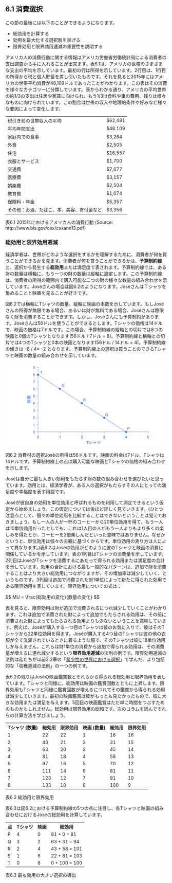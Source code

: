 ## 6.1 消費選択

この節の最後には以下のことができるようになります。

* 総効用を計算する
* 効用を最大化する選択肢を挙げる
* 限界効用と限界効用逓減の重要性を説明する

アメリカ人の消費行動に関する情報はアメリカ労働省労働統計局による消費者の支出調査から手に入れることが出来ます。表6.1は、アメリカの世帯のさまざまな支出の平均を示しています。最初の行は所得を示しています。2行目は、1行目の所得から税と個人貯蓄を差し引いたものです。それを見ると2015年にはアメリカの世帯平均消費が48,109ドルであったことがわかります。この表はその消費を様々なカテゴリーに分類しています。表からわかる通り、アメリカの平均世帯の約1/3の支出は住居や家賃に向けられ、もう1/3は食料や車の費用、残りは様々なものに向けられています。この割合は世帯の収入や地理的条件や好みなど様々な要因によって変化します。

<table>
  <tr>
    <td>税引き前の世帯収入の平均</th>
    <td>$62,481</th>
  </tr>
  <tr>
    <td>平均年間支出</td>
    <td>$48.109</td>
  </tr>
  <tr>
    <td>家庭内での食事</td>
    <td>$3,264</td>
  </tr>
  <tr>
    <td>外食</td>
    <td>$2,505</td>
  </tr>
  <tr>
    <td>住宅</td>
    <td>$16,557</td>
  </tr>
  <tr>
    <td>衣服とサービス</td>
    <td>$1,700</td>
  </tr>
  <tr>
    <td>交通費</td>
    <td>$7,677</td>
  </tr>
  <tr>
    <td>医療費</td>
    <td>$3,157</td>
  </tr>
  <tr>
    <td>娯楽費</td>
    <td>$2,504</td>
  </tr>
  <tr>
    <td>教育費</td>
    <td>$1,074</td>
  </tr>
  <tr>
    <td>保険料・年金</td>
    <td>$5,357</td>
  </tr>
  <tr>
    <td>その他：お酒、たばこ、本、美容、寄付金など</td>
    <td>$3,356</td>
  </tr>
</table>
<div class="table_text">
  <p>
    <span class="table_title">表6.1 2015年におけるアメリカ人の消費行動 (Source: http://www.bls.gov/cex/csxann13.pdf)</span>
  </p>
</div>

### 総効用と限界効用逓減
経済学者は、世帯がどのような選択をするかを理解するために、消費者が何を買うことができるかを見ます。消費者が何を買うことができるかは、**予算制約線**と、選択から発生する**総効用**または満足度で表されます。予算制約線では、ある財の数量は横軸に、もう一つの財の数量は縦軸に設定します。この予算制約線は、消費者の所得の範囲内で購入可能な二つの財の様々な数量の組み合わせを示しています。Joséさんの場合は図6.2のようになります。JoséさんはＴシャツを集めることと映画を見ることが好きです。

図6.2では横軸にTシャツの数量、縦軸に映画の本数を示しています。もしJoséさんの所得が無限である場合、あるいは財が無料である場合、Joséさんは際限なく財を消費することができます。しかし、Joséさんにも予算制約があります。Joséさんは56ドルを使うことができるとします。Tシャツの価格は14ドルで、映画の価格は7ドルです。この場合、予算制約線の縦軸との切片では8つの映画と0個のTシャツとなります(56ドル / 7ドル = 8)。予算制約線と横軸との切片では4つのTシャツと0本の映画となります(56ドル / 14ドル = 4)。予算制約線の傾きは –8 / 4= –2 となります。予算制約線上の選択は買うことのできるTシャツと映画の数量の組み合わせを示しています。

<img src="img/CNX_Econ_C06_001_ja.png" alt="消費材の選択">
<div class="figure_text">
  <p>
    <span class="figure_title">図6.2 消費材の選択</span>Joséの所得は56ドルです。映画の料金は7ドル、Tシャツは14ドルです。予算制約線上の点は購入可能な映画とTシャツの価格の組み合わせを示します。
  </p>
</div>

Joséは自分に最も大きい効用をもたらす財の数の組み合わせを選びたいと思っています。効用とは、経済学者が、ある人の選択がもたらすその人にとっての満足度や幸福度を表す用語です。

Joséが彼自身の効用を単位効用と呼ばれるものを利用して測定できるという仮定から始めましょう。この仮定については後ほど詳しく見ていきます。(ひとつ注意点として、個々の単位効用を比較することはできないということは覚えておきましょう。もし一人の人が一杯のコーヒーから20単位効用を得て、もう一人は10単位効用だったとしても、これは1人目の人がもう一人よりもより多くの楽しみを得たとか、コーヒーを2倍楽しんだといった意味ではありません。なぜかというと、単位効用は個々の主観に基づくからです。単位効用の測り方は人によって異なります。)表6.2はJoséの効用がどのように彼のTシャツと映画の消費に関係しているかを示しています。表の1列目はTシャツの消費量を示しています。2列目はJoséがTシャツを消費するにあたって得られる効用または満足度の合計を示しています。効用の合計における最も一般的なパターンは、追加で財を消費することはより大きい総効用につながりますが、その増加率は減少していく、というものです。3列目は追加で消費された財1単位によって新たに得られた効用である限界効用を表しています。限界効用についての式は：

<script src='https://cdnjs.cloudflare.com/ajax/libs/mathjax/2.7.5/MathJax.js?config=TeX-MML-AM_CHTML' async></script>
<p>
  $$ MU = \frac{総効用の変化}{数量の変化} $$
</p>

表を見ると、限界効用は財が追加で消費されるにつれ減少していくことがわかります。これは追加で消費された財によって追加でもたらされる効用は、その前に消費された財によってもたらされる効用よりも少ないということを意味しています。例えば、Joséが購入する一つ目のTシャツは彼のお気に入りで、彼はそのTシャツから22単位効用を得ます。Joséが購入する4つ目のTシャツは彼の他の衣服が全て洗濯されているときに着るような服で、そのTシャツは彼に18単位効用しか与えません。これらは財1単位の消費から追加で得られる効用は、その消費量が増えるに連れ減少するという**限界効用逓減**の法則の例です。限界効用逓減の法則は私たちが以前2.2章の「[希少性の世界における選択](../chapter_2/2-2-The-Production-Possibilities-Frontier-and-Social-Choices)」で学んだ、より包括的な「収穫逓減の法則」の一つの例です。

表6.2の残りはJoséの映画鑑賞数とそれらから得られる総効用と限界効用を表しています。Tシャツと同様に、総効用は映画の鑑賞回数とともに上昇します。限界効用もTシャツと同様に鑑賞回数が増えるにつれてその鑑賞から得られる効用は減少していきます。最初の映画鑑賞は彼がもっとも見たかったもので、彼に大きな効用または満足を与えます。5回目の映画鑑賞はただ単に時間をつぶすためのものかもしれません。総効用は限界効用の総和です。次のコラムを読んでそれらの計算方法を学びましょう。

<table>
  <tr>
    <th>Tシャツ (数量)</th>
    <th>総効用</th>
    <th>限界効用</th>
    <th>映画 (数量)</th>
    <th>総効用</th>
    <th>限界効用</th>
  </tr>
  <tr>
    <td>1</td>
    <td>22</td>
    <td>22</td>
    <td>1</td>
    <td>16</td>
    <td>16</td>
  </tr>
  <tr>
    <td>2</td>
    <td>43</td>
    <td>21</td>
    <td>2</td>
    <td>31</td>
    <td>15</td>
  </tr>
  <tr>
    <td>3</td>
    <td>63</td>
    <td>20</td>
    <td>3</td>
    <td>45</td>
    <td>14</td>
  </tr>
  <tr>
    <td>4</td>
    <td>81</td>
    <td>18</td>
    <td>4</td>
    <td>58</td>
    <td>13</td>
  </tr>
  <tr>
    <td>5</td>
    <td>97</td>
    <td>16</td>
    <td>5</td>
    <td>70</td>
    <td>12</td>
  </tr>
  <tr>
    <td>6</td>
    <td>111</td>
    <td>14</td>
    <td>6</td>
    <td>81</td>
    <td>11</td>
  </tr>
  <tr>
    <td>7</td>
    <td>123</td>
    <td>12</td>
    <td>7</td>
    <td>91</td>
    <td>10</td>
  </tr>
  <tr>
    <td>8</td>
    <td>133</td>
    <td>10</td>
    <td>8</td>
    <td>100</td>
    <td>9</td>
  </tr>
</table>

<div class="table_text">
  <p>
    <span class="table_title">表6.2 総効用と限界効用</span>
  </p>
</div>

表6.3は図6.2における予算制約線の5つの点に注目し、各Tシャツと映画の組み合わせにおけるJoséの総効用を計算しています。

<table>
  <tr>
    <th>点</th>
    <th>Tシャツ</th>
    <th>映画</th>
    <th>総効用</th>
  </tr>
  <tr>
    <td>P</td>
    <td>4</td>
    <td>0</td>
    <td>81 + 0 = 81</td>
  </tr>
  <tr>
    <td>Q</td>
    <td>3</td>
    <td>2</td>
    <td>63 + 31 = 94</td>
  </tr>
  <tr>
    <td>R</td>
    <td>2</td>
    <td>4</td>
    <td>43 + 58 = 101</td>
  </tr>
  <tr>
    <td>S</td>
    <td>1</td>
    <td>6</td>
    <td>22 + 81 = 103</td>
  </tr>
  <tr>
    <td>T</td>
    <td>0</td>
    <td>8</td>
    <td>0 + 100 = 100</td>
  </tr>
</table>
<div class="table_text">
  <p>
    <span class="table_title">表6.3 最も効用の大きい選択の導出</span>
  </p>
</div>
